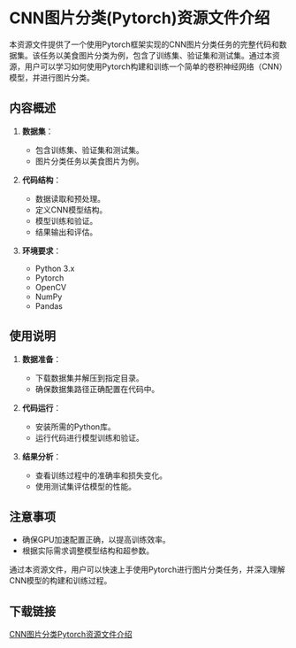# CNN图片分类(Pytorch)资源文件介绍

本资源文件提供了一个使用Pytorch框架实现的CNN图片分类任务的完整代码和数据集。该任务以美食图片分类为例，包含了训练集、验证集和测试集。通过本资源，用户可以学习如何使用Pytorch构建和训练一个简单的卷积神经网络（CNN）模型，并进行图片分类。

## 内容概述

1. **数据集**：
   - 包含训练集、验证集和测试集。
   - 图片分类任务以美食图片为例。

2. **代码结构**：
   - 数据读取和预处理。
   - 定义CNN模型结构。
   - 模型训练和验证。
   - 结果输出和评估。

3. **环境要求**：
   - Python 3.x
   - Pytorch
   - OpenCV
   - NumPy
   - Pandas

## 使用说明

1. **数据准备**：
   - 下载数据集并解压到指定目录。
   - 确保数据集路径正确配置在代码中。

2. **代码运行**：
   - 安装所需的Python库。
   - 运行代码进行模型训练和验证。

3. **结果分析**：
   - 查看训练过程中的准确率和损失变化。
   - 使用测试集评估模型的性能。

## 注意事项

- 确保GPU加速配置正确，以提高训练效率。
- 根据实际需求调整模型结构和超参数。

通过本资源文件，用户可以快速上手使用Pytorch进行图片分类任务，并深入理解CNN模型的构建和训练过程。

## 下载链接

[CNN图片分类Pytorch资源文件介绍](https://pan.quark.cn/s/bc1ec985e4ca)